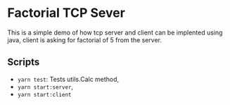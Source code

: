 # Factorial TCP Sever

This is a simple demo of how tcp server and client can be implented using java, client is asking for factorial of 5 from the server.

## Scripts

- `yarn test`: Tests utils.Calc method,
- `yarn start:server`,
- `yarn start:client`
